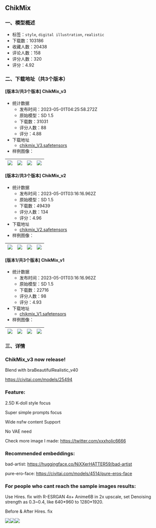 ## ChikMix
### 一、模型概述

- 标签：`style`, `digital illustration`, `realistic`
- 下载数：103186
- 收藏人数：20438
- 评论人数：158
- 评分人数：320
- 评分：4.92

### 二、下载地址（共3个版本）

#### [版本3/共3个版本] ChikMix_v3

- 统计数据
  - 发布时间：2023-05-01T04:25:58.272Z
  - 原始模型：SD 1.5
  - 下载数：31031
  - 评分人数：88
  - 评分：4.88
- 下载地址
  - [chikmix_V3.safetensors](https://civitai.com/api/download/models/59409)
- 样例图像：

| <img src="https://image.civitai.com/xG1nkqKTMzGDvpLrqFT7WA/b277a262-5012-451f-624a-fdcbff31d100/width=450/648620.jpeg" /> | <img src="https://image.civitai.com/xG1nkqKTMzGDvpLrqFT7WA/9b72c9f6-66cd-4450-2cf2-a4343b28ba00/width=450/648618.jpeg" /> | <img src="https://image.civitai.com/xG1nkqKTMzGDvpLrqFT7WA/7bd74249-0a97-40ca-fa01-5082461ec500/width=450/648626.jpeg" /> | <img src="https://image.civitai.com/xG1nkqKTMzGDvpLrqFT7WA/0723d8c9-bb9e-4c4b-4802-fe54eeaa3700/width=450/648624.jpeg" /> |
| ---- | ---- | ---- | ---- |

#### [版本2/共3个版本] ChikMix_v2

- 统计数据
  - 发布时间：2023-05-01T03:16:16.962Z
  - 原始模型：SD 1.5
  - 下载数：49439
  - 评分人数：134
  - 评分：4.96
- 下载地址
  - [chikmix_V2.safetensors](https://civitai.com/api/download/models/20663)
- 样例图像：

| <img src="https://image.civitai.com/xG1nkqKTMzGDvpLrqFT7WA/799a60e3-355d-40ba-a5d7-6b06dfbdb200/width=450/218715.jpeg" /> | <img src="https://image.civitai.com/xG1nkqKTMzGDvpLrqFT7WA/9cd01f23-0a81-420d-ab82-e1e87643f400/width=450/218668.jpeg" /> | <img src="https://image.civitai.com/xG1nkqKTMzGDvpLrqFT7WA/be251714-b469-4492-5e6f-8561ffd70000/width=450/218670.jpeg" /> | <img src="https://image.civitai.com/xG1nkqKTMzGDvpLrqFT7WA/fab3b786-8b2c-47a3-6807-ef114166b800/width=450/218667.jpeg" /> |
| ---- | ---- | ---- | ---- |

#### [版本1/共3个版本] ChikMix_v1

- 统计数据
  - 发布时间：2023-05-01T03:16:16.962Z
  - 原始模型：SD 1.5
  - 下载数：22716
  - 评分人数：98
  - 评分：4.93
- 下载地址
  - [chikmix_V1.safetensors](https://civitai.com/api/download/models/11727)
- 样例图像：

| <img src="https://image.civitai.com/xG1nkqKTMzGDvpLrqFT7WA/7779dcb7-726f-41c3-b657-faf74348ab00/width=450/112077.jpeg" /> | <img src="https://image.civitai.com/xG1nkqKTMzGDvpLrqFT7WA/3d31c094-646b-4bdb-3da5-282b551dc800/width=450/112085.jpeg" /> | <img src="https://image.civitai.com/xG1nkqKTMzGDvpLrqFT7WA/515ab540-1bd0-4205-0ecc-9b04626fed00/width=450/112084.jpeg" /> | <img src="https://image.civitai.com/xG1nkqKTMzGDvpLrqFT7WA/cda8181a-5ca4-46a5-650e-fe1cabbce200/width=450/112083.jpeg" /> |
| ---- | ---- | ---- | ---- |


### 三、详情
<h3>ChikMix_v3 now release!</h3><p>Blend with braBeautifulRealistic_v40</p><p><a target="_blank" rel="ugc" href="https://civitai.com/models/25494">https://civitai.com/models/25494</a></p><p></p><h3>Feature:</h3><p>2.5D K-doll style focus</p><p>Super simple prompts focus</p><p>Wide nsfw content Support</p><p>No VAE need</p><p>Check more image I made: <a target="_blank" rel="ugc" href="https://twitter.com/xxxholic6666">https://twitter.com/xxxholic6666</a></p><p></p><h3>Recommended embeddings:</h3><p>bad-artist: <a target="_blank" rel="ugc" href="https://huggingface.co/NiXXerHATTER59/bad-artist">https://huggingface.co/NiXXerHATTER59/bad-artist</a></p><p>pure-ero-face: <a target="_blank" rel="ugc" href="https://civitai.com/models/4514/pure-eros-face">https://civitai.com/models/4514/pure-eros-face</a></p><p></p><h3>For people who cant reach the sample images results:</h3><p>Use Hires. fix with R-ESRGAN 4x+ Anime6B in 2x upscale, set Denoising strength as 0.3~0.4, like 640*960 to 1280*1920.</p><p>Before &amp; After Hires. fix</p><img src="https://imagecache.civitai.com/xG1nkqKTMzGDvpLrqFT7WA/41ffd4cf-82bd-42f1-4d24-0b5de9061a00/width=525/41ffd4cf-82bd-42f1-4d24-0b5de9061a00" /><img src="https://imagecache.civitai.com/xG1nkqKTMzGDvpLrqFT7WA/df8cc019-6116-4704-a69a-eb89ad382a00/width=525/df8cc019-6116-4704-a69a-eb89ad382a00" /><img src="https://imagecache.civitai.com/xG1nkqKTMzGDvpLrqFT7WA/27490901-2036-4ed3-0765-1dd611985700/width=525/27490901-2036-4ed3-0765-1dd611985700" />